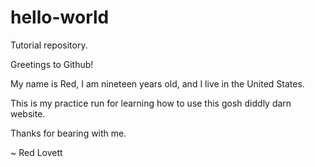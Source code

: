 # hello-world
Tutorial repository.

Greetings to Github!


My name is Red, I am nineteen years old, and I live in the United States.

This is my practice run for learning how to use this gosh diddly darn website.


Thanks for bearing with me.

~ Red Lovett
